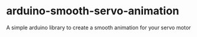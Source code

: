 # arduino-smooth-servo-animation
A simple arduino library to create a smooth animation for your servo motor
